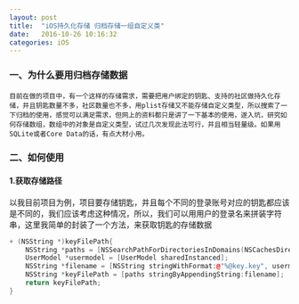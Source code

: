 ```yaml
---
layout: post
title:  "iOS持久化存储 归档存储一组自定义类"
date:   2016-10-26 10:16:32
categories: iOS 
---
```

### 一、为什么要用归档存储数据
	目前在做的项目中，有一个这样的存储需求，需要把用户绑定的钥匙、支持的社区做持久化存储，并且钥匙数量不多，社区数量也不多，用plist存储又不能存储自定义类型，所以搜索了一下归档的使用，感觉可以满足需求，但网上的资料都只是讲了一下基本的使用，遂入坑，研究如何存储数组，数组中的对象是自定义类型，试过几次发现此法可行，并且相当轻量级。如果用SQLite或者Core Data的话，有点大材小用。
	
### 二、如何使用
#### 1.获取存储路径
以我目前项目为例，项目要存储钥匙，并且每个不同的登录账号对应的钥匙都应该是不同的，我们应该考虑这种情况，所以，我们可以用用户的登录名来拼装字符串，这里我简单的封装了一个方法，来获取钥匙的存储数据

```cpp
+ (NSString *)keyFilePath{
    NSString *paths = [NSSearchPathForDirectoriesInDomains(NSCachesDirectory, NSUserDomainMask, YES) lastObject];
    UserModel *usermodel = [UserModel sharedInstanced];
    NSString *filename = [NSString stringWithFormat:@"%@key.key", usermodel.userID];
    NSString *keyFilePath = [paths stringByAppendingString:filename];
    return keyFilePath;
}   
```